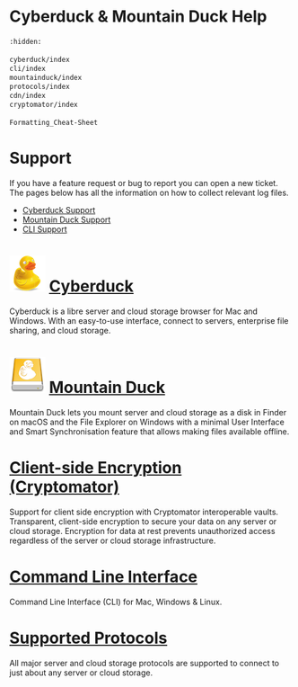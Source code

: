 Cyberduck & Mountain Duck Help
===

```{toctree}
:hidden:

cyberduck/index
cli/index
mountainduck/index
protocols/index
cdn/index
cryptomator/index

Formatting_Cheat-Sheet
```

# Support

If you have a feature request or bug to report you can open a new ticket. The pages below has all the information on how to collect relevant log files.

- [Cyberduck Support](cyberduck/support.md)
- [Mountain Duck Support](mountainduck/support.md)
- [CLI Support](cli/support.md)

# ![Cyberduck Application Icon](_images/cyberduck-icon-64.png) [Cyberduck](cyberduck/index.md)

Cyberduck is a libre server and cloud storage browser for Mac and Windows. With an easy-to-use interface, connect to servers, enterprise file sharing, and cloud storage.

# ![Mountain Duck Application Icon](_images/mountainduck_y_64.png) [Mountain Duck](mountainduck/index.md)

Mountain Duck lets you mount server and cloud storage as a disk in Finder on macOS and the File Explorer on Windows with a minimal User Interface and Smart Synchronisation feature that allows making files available offline.

# [Client-side Encryption (Cryptomator)](cryptomator/index.md)

Support for client side encryption with Cryptomator interoperable vaults. Transparent, client-side encryption to secure your data on any server or cloud storage. Encryption for data at rest prevents unauthorized access regardless of the server or cloud storage infrastructure.

# [Command Line Interface](cli/index.md)

Command Line Interface (CLI) for Mac, Windows & Linux.

# [Supported Protocols](protocols/index.md#protocols)

All major server and cloud storage protocols are supported to connect to just about any server or cloud storage.
